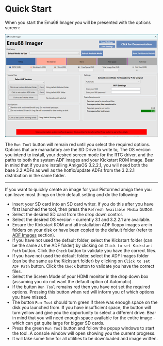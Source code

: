 # Quick Start

When you start the Emu68 Imager you will be presented with the options screen:

![Emu68 Imager Screenshot](images/screenshot1.png)

The `Run Tool` button will remain red until you select the required options.
Options that are manadatory are the SD Drive to write to, The OS version you intend to install, your desired screen mode for the RTG driver, and the paths to both the system ADF images and your Kickstart ROM image.
Bear in mind that if you are installing AmigaOS 3.2.2.1, you will need both the base 3.2 ADFs as well as the hotfix/update ADFs from the 3.2.2.1 distribution in the same folder.

---

If you want to quickly create an image for your Pistormed amiga then you can leave most things on their default setting and do the following:
- Insert your SD card into an SD card writer. If you do this after you have first launched the tool, then press the `Refresh Available Media` button.
- Select the desired SD card from the drop down control.
- Select the desired OS version - currently 3.1 and 3.2.2.1 are available.
- Ensure the Kickstart ROM and all installation ADF floppy images are in folders on your disk or have been copied to the default folder (refer to [ADF Images](instructions.md#supplying-kickstart-rom-and-workbench-installation-floppies) section).
- If you have not used the default folder, select the Kickstart folder (can be the same as the ADF folder) by clicking on `Click to set Kickstart Path` button. Click the `Check` button to validate you have the correct files.
- If you have not used the default folder, select the ADF Images folder (can be the same as the Kickstart folder) by clicking on `Click to set ADF Path` button. Click the `Check` button to validate you have the correct files.
- Select the Screen Mode of your HDMI monitor in the drop down box (assuming you do not want the default option of Automatic).
- If the button `Run Tool` remains red then you have not set the required options. Pressing this button when red will inform you of which options you have missed.
- The button `Run Tool` should turn green if there was enough space on the disk you launched from. If you have insufficient space, the button will turn yellow and give you the opportunity to select a different drive. Bear in mind that you will need enough space available for the entire image - which can get quite large for bigger SD cards.
- Press the green `Run Tool` button and follow the popup windows to start the tool. A console window will open showing you the current progress.
- It will take some time for all utilities to be downloaded and image written.
